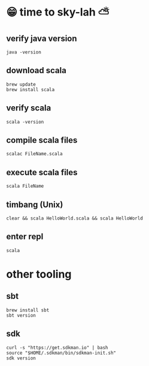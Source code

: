 # 😁 time to sky-lah ⛅️

## verify java version

```
java -version
```

## download scala

```
brew update
brew install scala
```

## verify scala

```
scala -version
```

## compile scala files

```
scalac FileName.scala
```

## execute scala files

```
scala FileName
```

## timbang (Unix)

```
clear && scala HelloWorld.scala && scala HelloWorld
```

## enter repl

```
scala
```

# other tooling

## sbt

```
brew install sbt
sbt version
```

## sdk

```
curl -s "https://get.sdkman.io" | bash
source "$HOME/.sdkman/bin/sdkman-init.sh"
sdk version
```
